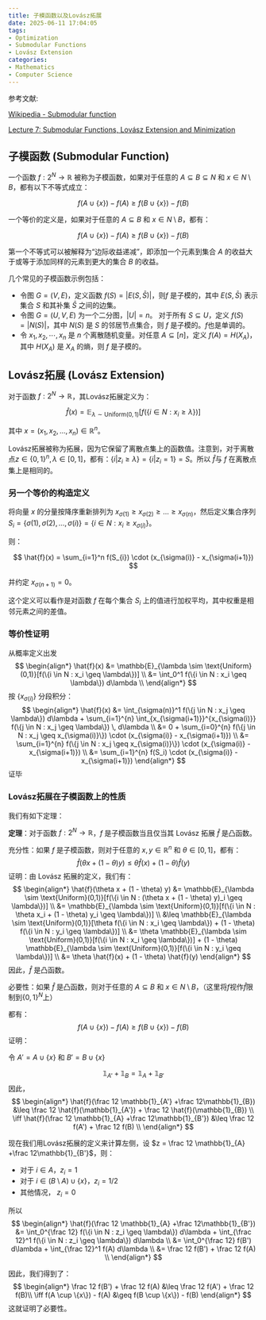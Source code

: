 ```yaml
---
title: 子模函数以及Lovász拓展
date: 2025-06-11 17:04:05
tags:
- Optimization
- Submodular Functions
- Lovász Extension
categories:
- Mathematics
- Computer Science
---
```


参考文献: 

[Wikipedia - Submodular function](https://en.wikipedia.org/wiki/Submodular_function)

[Lecture 7: Submodular Functions, Lovász Extension and Minimization](https://www.cs.princeton.edu/~hy2/teaching/fall22-cos521/notes/SFM.pdf)

## 子模函数 (Submodular Function)

一个函数 $f: 2^N \to \mathbb{R}$ 被称为子模函数，如果对于任意的 $A \subseteq B \subseteq N$ 和 $x \in N \setminus B$，都有以下不等式成立：

$$
f(A \cup \{x\}) - f(A) \geq f(B \cup \{x\}) - f(B)
$$

一个等价的定义是，如果对于任意的 $A \subseteq B$ 和 $x \in N \setminus B$，都有：

$$
f(A \cup \{x\}) - f(A) \geq f(B \cup \{x\}) - f(B)
$$

第一个不等式可以被解释为“边际收益递减”，即添加一个元素到集合 $A$ 的收益大于或等于添加同样的元素到更大的集合 $B$ 的收益。

几个常见的子模函数示例包括：

- 令图 $G = (V, E)$，定义函数 $f(S) = |E(S, \bar S)|$，则$f$ 是子模的，其中 $E(S, \bar S)$ 表示集合 $S$ 和其补集 $\bar S$ 之间的边集。
- 令图 $G = (U, V, E)$ 为一个二分图，$|U| = n$。 对于所有 $S \subseteq U$，定义 $f(S) = |N(S)|$，其中 $N(S)$ 是 $S$ 的邻居节点集合，则 $f$ 是子模的。$f$也是单调的。
- 令 $x_1,x_2,\cdots, x_n$ 是 $n$ 个离散随机变量。对任意 $A \subseteq [n]$，定义 $f(A) = H(X_A)$，其中 $H(X_A)$ 是 $X_A$ 的熵，则 $f$ 是子模的。

## Lovász拓展 (Lovász Extension)

对于函数 $f: 2^N \to \mathbb{R}$，其Lovász拓展定义为：

$$
\hat{f}(x) = \mathbb{E}_{\lambda \sim \text{Uniform}(0,1)}[f(\{i \in N : x_i \geq \lambda\})]
$$

其中 $x = (x_1, x_2, \ldots, x_n)\in \mathbb{R}^n$。

Lovász拓展被称为拓展，因为它保留了离散点集上的函数值。注意到，对于离散点$z\in \{0,1\}^n, \lambda \in [0, 1]$，都有：$\{ i | z_i\geq \lambda\} = \{ i | z_i = 1 \} = S$。所以 $\hat f$与 $f$ 在离散点集上是相同的。

### 另一个等价的构造定义

将向量 $x$ 的分量按降序重新排列为 $x_{\sigma(1)} \geq x_{\sigma(2)} \geq \ldots \geq x_{\sigma(n)}$，然后定义集合序列 $S_i = \{ \sigma(1), \sigma(2), \ldots, \sigma(i) \} = \{i \in N : x_i \geq x_{\sigma(i)}\}$。

则：

$$
\hat{f}(x) = \sum_{i=1}^n f(S_{i}) \cdot (x_{\sigma(i)} - x_{\sigma(i+1)})
$$

并约定 $x_{\sigma(n+1)} = 0$。

这个定义可以看作是对函数 $f$ 在每个集合 $S_i$ 上的值进行加权平均，其中权重是相邻元素之间的差值。

### 等价性证明

从概率定义出发
$$
\begin{align*}
\hat{f}(x) &= \mathbb{E}_{\lambda \sim \text{Uniform}(0,1)}[f(\{i \in N : x_i \geq \lambda\})] \\
&= \int_0^1 f(\{i \in N : x_i \geq \lambda\}) d\lambda \\
\end{align*}
$$
按 $\{x_{\sigma(i)}\}$ 分段积分：
$$
\begin{align*}
\hat{f}(x) &= \int_{\sigma(n)}^1 f(\{j \in N : x_j \geq \lambda\}) d\lambda + \sum_{i=1}^{n} \int_{x_{\sigma(i+1)}}^{x_{\sigma(i)}} f(\{j \in N : x_j \geq \lambda\}) \, d\lambda \\
&= 0 + \sum_{i=0}^{n} f(\{j \in N : x_j \geq x_{\sigma(i)}\}) \cdot (x_{\sigma(i)} - x_{\sigma(i+1)}) \\
&= \sum_{i=1}^{n} f(\{j \in N : x_j \geq x_{\sigma(i)}\}) \cdot (x_{\sigma(i)} - x_{\sigma(i+1)}) \\
&= \sum_{i=1}^{n} f(S_i) \cdot (x_{\sigma(i)} - x_{\sigma(i+1)})
\end{align*}
$$
证毕

### Lovász拓展在子模函数上的性质

我们有如下定理：

**定理**：对于函数 $f: 2^N \to \mathbb{R}$，$f$ 是子模函数当且仅当其 Lovász 拓展 $\hat{f}$ 是凸函数。

充分性：如果 $f$ 是子模函数，则对于任意的 $x, y \in \mathbb{R}^n$ 和 $\theta \in [0, 1]$，都有：
$$
\hat{f}(\theta x + (1 - \theta) y) \leq \theta \hat{f}(x) + (1 - \theta) \hat{f}(y)
$$
证明：由 Lovász 拓展的定义，我们有：
$$
\begin{align*}
\hat{f}(\theta x + (1 - \theta) y) &= \mathbb{E}_{\lambda \sim \text{Uniform}(0,1)}[f(\{i \in N : (\theta x + (1 - \theta) y)_i \geq \lambda\})] \\
&= \mathbb{E}_{\lambda \sim \text{Uniform}(0,1)}[f(\{i \in N : \theta x_i + (1 - \theta) y_i \geq \lambda\})] \\
&\leq \mathbb{E}_{\lambda \sim \text{Uniform}(0,1)}[\theta f(\{i \in N : x_i \geq \lambda\}) + (1 - \theta) f(\{i \in N : y_i \geq \lambda\})] \\
&= \theta \mathbb{E}_{\lambda \sim \text{Uniform}(0,1)}[f(\{i \in N : x_i \geq \lambda\})] + (1 - \theta) \mathbb{E}_{\lambda \sim \text{Uniform}(0,1)}[f(\{i \in N : y_i \geq \lambda\})] \\
&= \theta \hat{f}(x) + (1 - \theta) \hat{f}(y)
\end{align*}
$$
因此，$\hat{f}$ 是凸函数。

必要性：如果 $\hat{f}$ 是凸函数，则对于任意的 $A \subseteq B$ 和 $x \in N \setminus B$，（这里将$f$视作$\hat f$限制到$\{0,1\}^N$上）

都有：
$$
f(A \cup \{x\}) - f(A) \geq f(B \cup \{x\}) - f(B)
$$
证明：

令 $A' = A \cup \{x\}$ 和 $B' = B \cup \{x\}$

$$
\mathbb{1}_{A'}+\mathbb{1}_{B} = \mathbb{1}_{A} + \mathbb{1}_{B'} 
$$
因此，
$$
\begin{align*}
\hat{f}(\frac 12 \mathbb{1}_{A'} +\frac 12\mathbb{1}_{B}) &\leq \frac 12 \hat{f}(\mathbb{1}_{A'}) + \frac 12 \hat{f}(\mathbb{1}_{B}) \\
\iff \hat{f}(\frac 12 \mathbb{1}_{A} +\frac 12\mathbb{1}_{B'}) &\leq \frac 12 f(A') + \frac 12 f(B) \\
\end{align*}
$$

现在我们用Lovász拓展的定义来计算左侧，设 $z = \frac 12 \mathbb{1}_{A} +\frac 12\mathbb{1}_{B'}$，则：
- 对于 $i \in A$，$z_i = 1$
- 对于 $i \in (B\setminus A)\cup \{x\}$，$z_i = 1/2$
- 其他情况， $z_i = 0$

所以
$$
\begin{align*}
\hat{f}(\frac 12 \mathbb{1}_{A} +\frac 12\mathbb{1}_{B'}) &= \int_0^{\frac 12} f(\{i \in N : z_i \geq \lambda\}) d\lambda + \int_{\frac 12}^1 f(\{i \in N : z_i \geq \lambda\}) d\lambda \\
&= \int_0^{\frac 12} f(B') d\lambda + \int_{\frac 12}^1 f(A) d\lambda \\
&= \frac 12 f(B') + \frac 12 f(A) \\
\end{align*}
$$

因此，我们得到了：
$$
\begin{align*}
\frac 12 f(B') + \frac 12 f(A) &\leq \frac 12 f(A') + \frac 12 f(B)\\
\iff f(A \cup \{x\}) - f(A) &\geq f(B \cup \{x\}) - f(B)
\end{align*}
$$
这就证明了必要性。

